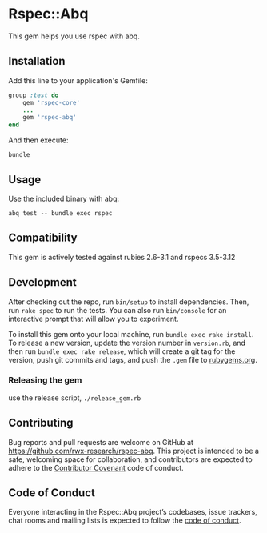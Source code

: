 # Rspec::Abq

This gem helps you use rspec with abq.

## Installation

Add this line to your application's Gemfile:

```ruby
group :test do
    gem 'rspec-core'
    ...
    gem 'rspec-abq'
end
```

And then execute:

```
bundle
```

## Usage

Use the included binary with abq:

```
abq test -- bundle exec rspec
```

## Compatibility

This gem is actively tested against rubies 2.6-3.1 and rspecs 3.5-3.12

## Development

After checking out the repo, run `bin/setup` to install dependencies. Then, run `rake spec` to run the tests. You can also run `bin/console` for an interactive prompt that will allow you to experiment.

To install this gem onto your local machine, run `bundle exec rake install`. To release a new version, update the version number in `version.rb`, and then run `bundle exec rake release`, which will create a git tag for the version, push git commits and tags, and push the `.gem` file to [rubygems.org](https://rubygems.org).

### Releasing the gem

use the release script, `./release_gem.rb`

## Contributing

Bug reports and pull requests are welcome on GitHub at <https://github.com/rwx-research/rspec-abq>. This project is intended to be a safe, welcoming space for collaboration, and contributors are expected to adhere to the [Contributor Covenant](http://contributor-covenant.org) code of conduct.

## Code of Conduct

Everyone interacting in the Rspec::Abq project’s codebases, issue trackers, chat rooms and mailing lists is expected to follow the [code of conduct](https://github.com/rwx-research/rspec-abq/blob/master/CODE_OF_CONDUCT.md).
